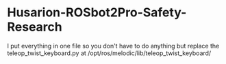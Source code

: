 # Husarion-ROSbot2Pro-Safety-Research
I put everything in one file so you don't have to do anything but replace the teleop_twist_keyboard.py at /opt/ros/melodic/lib/teleop_twist_keyboard/
